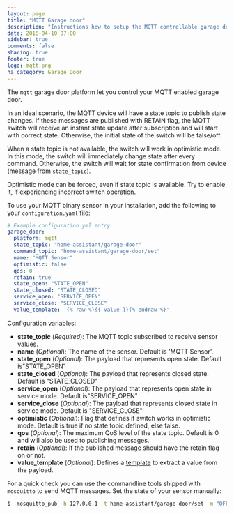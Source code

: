 ```yaml
---
layout: page
title: "MQTT Garage door"
description: "Instructions how to setup the MQTT controllable garage doors within Home Assistant."
date: 2016-04-10 07:00
sidebar: true
comments: false
sharing: true
footer: true
logo: mqtt.png
ha_category: Garage Door
---
```



The `mqtt` garage door platform let you control your MQTT enabled garage door.

In an ideal scenario, the MQTT device will have a state topic to publish state changes. If these messages are published with RETAIN flag, the MQTT switch will receive an instant state update after subscription and will start with correct state. Otherwise, the initial state of the switch will be false/off.

When a state topic is not available, the switch will work in optimistic mode. In this mode, the switch will immediately change state after every command. Otherwise, the switch will wait for state confirmation from device (message from `state_topic`).

Optimistic mode can be forced, even if state topic is available. Try to enable it, if experiencing incorrect switch operation.

To use your MQTT binary sensor in your installation, add the following to your `configuration.yaml` file:

```yaml
# Example configuration.yml entry
garage_door:
  platform: mqtt
  state_topic: "home-assistant/garage-door"
  command_topic: "home-assistant/garage-door/set"
  name: "MQTT Sensor"
  optimistic: false
  qos: 0
  retain: true
  state_open: "STATE_OPEN"
  state_closed: "STATE_CLOSED"
  service_open: "SERVICE_OPEN"
  service_close: "SERVICE_CLOSE"
  value_template: '{% raw %}{{ value }}{% endraw %}'
```

Configuration variables:

- **state_topic** (*Required*): The MQTT topic subscribed to receive sensor values.
- **name** (*Optional*): The name of the sensor. Default is 'MQTT Sensor'. 
- **state_open** (*Optional*): The payload that represents open state. Default is"STATE_OPEN"
- **state_closed** (*Optional*): The payload that represents closed state. Default is "STATE_CLOSED"
- **service_open** (*Optional*):  The payload that represents open state in service mode. Default is"SERVICE_OPEN"
- **service_close** (*Optional*): The payload that represents closed state in service mode. Default is "SERVICE_CLOSE"
- **optimistic** (*Optional*): Flag that defines if switch works in optimistic mode. Default is true if no state topic defined, else false.
- **qos** (*Optional*): The maximum QoS level of the state topic. Default is 0 and will also be used to publishing messages.
- **retain** (*Optional*): If the published message should have the retain flag on or not.
- **value_template** (*Optional*): Defines a [template](/topics/templating/) to extract a value from the payload.

For a quick check you can use the commandline tools shipped with `mosquitto` to send MQTT messages. Set the state of your sensor manually:

```bash
$  mosquitto_pub -h 127.0.0.1 -t home-assistant/garage-door/set -m "OFF"
```

